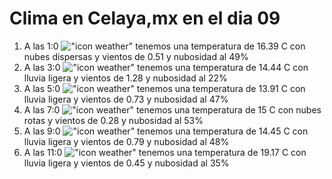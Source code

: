 # Clima en Celaya,mx en el dia 09

1. A las 1:0 !["icon weather"](http://openweathermap.org/img/w/03n.png) tenemos una temperatura de 16.39 C con nubes dispersas y  vientos de 0.51 y nubosidad al 49%
1. A las 3:0 !["icon weather"](http://openweathermap.org/img/w/10n.png) tenemos una temperatura de 14.44 C con lluvia ligera y  vientos de 1.28 y nubosidad al 22%
1. A las 5:0 !["icon weather"](http://openweathermap.org/img/w/10n.png) tenemos una temperatura de 13.91 C con lluvia ligera y  vientos de 0.73 y nubosidad al 47%
1. A las 7:0 !["icon weather"](http://openweathermap.org/img/w/04n.png) tenemos una temperatura de 15 C con nubes rotas y  vientos de 0.28 y nubosidad al 53%
1. A las 9:0 !["icon weather"](http://openweathermap.org/img/w/10d.png) tenemos una temperatura de 14.45 C con lluvia ligera y  vientos de 0.79 y nubosidad al 48%
1. A las 11:0 !["icon weather"](http://openweathermap.org/img/w/10d.png) tenemos una temperatura de 19.17 C con lluvia ligera y  vientos de 0.45 y nubosidad al 35%

